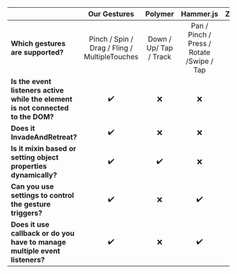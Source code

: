 

|                                   |Our Gestures                            | Polymer |  Hammer.js |ZingTouch |
| ----------------------------------|:---------------------------------:     | :-----: | :-----:|:-----:|
|**Which gestures are supported?**      | Pinch / Spin / Drag / Fling / MultipleTouches  |Down / Up/ Tap / Track |Pan / Pinch / Press / Rotate /Swipe / Tap |Tap / Pinch / Swipe / Pan|                                       
|**Is the event listeners active while the element is not connected to the DOM?**|:heavy_check_mark:|:x: |:x: |:heavy_check_mark:|
|**Does it InvadeAndRetreat?**|:heavy_check_mark:|:x:|:x:|:x:|
|**Is it mixin based or setting object properties dynamically?**|:heavy_check_mark:|:heavy_check_mark:|:x:|:heavy_check_mark:|
|**Can you use settings to control the gesture triggers?**|:heavy_check_mark:|:x:|:heavy_check_mark:|:heavy_check_mark:|
|**Does it use callback or do you have to manage multiple event listeners?**|:heavy_check_mark:|:x:|:heavy_check_mark:|:heavy_check_mark:|
